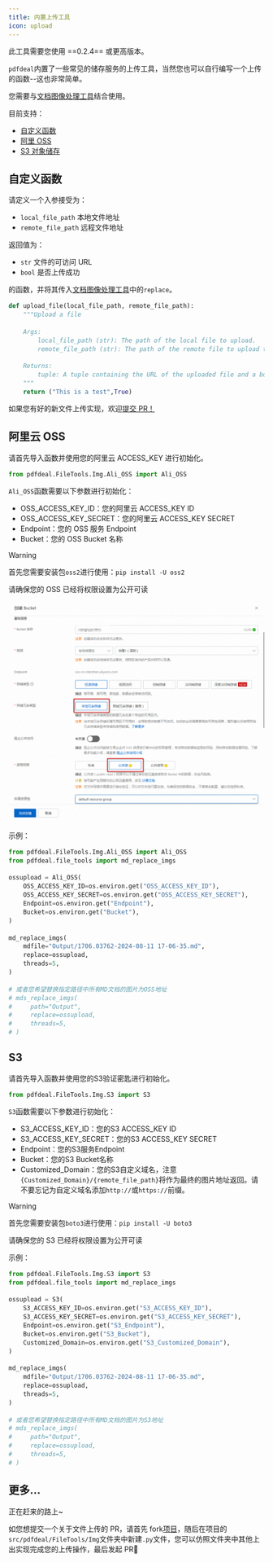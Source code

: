 ```yaml
---
title: 内置上传工具
icon: upload
---
```


此工具需要您使用 ==0.2.4== 或更高版本。

`pdfdeal`内置了一些常见的储存服务的上传工具，当然您也可以自行编写一个上传的函数--这也非常简单。

您需要与[文档图像处理工具](./MD_imgs.md)结合使用。

目前支持：

- [自定义函数](#自定义函数)
- [阿里 OSS](#阿里云-oss)
- [S3 对象储存](#s3)

## 自定义函数

请定义一个入参接受为：

- `local_file_path` 本地文件地址
- `remote_file_path` 远程文件地址

返回值为：

- `str` 文件的可访问 URL
- `bool` 是否上传成功

的函数，并将其传入[文档图像处理工具](./MD_imgs.md)中的`replace`。

```python
def upload_file(local_file_path, remote_file_path):
    """Upload a file

    Args:
        local_file_path (str): The path of the local file to upload.
        remote_file_path (str): The path of the remote file to upload to.

    Returns:
        tuple: A tuple containing the URL of the uploaded file and a boolean indicating whether the upload was successful.
    """
    return ("This is a test",True)
```

如果您有好的新文件上传实现，欢迎[提交 PR！](#更多)

## 阿里云 OSS

请首先导入函数并使用您的阿里云 ACCESS_KEY 进行初始化。

```python
from pdfdeal.FileTools.Img.Ali_OSS import Ali_OSS
```

`Ali_OSS`函数需要以下参数进行初始化：

- OSS_ACCESS_KEY_ID：您的阿里云 ACCESS_KEY ID
- OSS_ACCESS_KEY_SECRET：您的阿里云 ACCESS_KEY SECRET
- Endpoint：您的 OSS 服务 Endpoint
- Bucket：您的 OSS Bucket 名称

> [!warning]
> 首先您需要安装包`oss2`进行使用：`pip install -U oss2`
>
> 请确保您的 OSS 已经将权限设置为公开可读

![确保公开可读](../../../images/ali_oss.png)

示例：

```python
from pdfdeal.FileTools.Img.Ali_OSS import Ali_OSS
from pdfdeal.file_tools import md_replace_imgs

ossupload = Ali_OSS(
    OSS_ACCESS_KEY_ID=os.environ.get("OSS_ACCESS_KEY_ID"),
    OSS_ACCESS_KEY_SECRET=os.environ.get("OSS_ACCESS_KEY_SECRET"),
    Endpoint=os.environ.get("Endpoint"),
    Bucket=os.environ.get("Bucket"),
)

md_replace_imgs(
    mdfile="Output/1706.03762-2024-08-11 17-06-35.md",
    replace=ossupload,
    threads=5,
)

# 或者您希望替换指定路径中所有MD文档的图片为OSS地址
# mds_replace_imgs(
#     path="Output",
#     replace=ossupload,
#     threads=5,
# )
```

## S3

请首先导入函数并使用您的S3验证密匙进行初始化。

```python
from pdfdeal.FileTools.Img.S3 import S3
```

`S3`函数需要以下参数进行初始化：
- S3_ACCESS_KEY_ID：您的S3 ACCESS_KEY ID
- S3_ACCESS_KEY_SECRET：您的S3 ACCESS_KEY SECRET
- Endpoint：您的S3服务Endpoint
- Bucket：您的S3 Bucket名称
- Customized_Domain：您的S3自定义域名，注意`{Customized_Domain}/{remote_file_path}`将作为最终的图片地址返回。请不要忘记为自定义域名添加`http://`或`https://`前缀。

> [!warning]
> 首先您需要安装包`boto3`进行使用：`pip install -U boto3`
>
> 请确保您的 S3 已经将权限设置为公开可读

示例：

```python
from pdfdeal.FileTools.Img.S3 import S3
from pdfdeal.file_tools import md_replace_imgs

ossupload = S3(
    S3_ACCESS_KEY_ID=os.environ.get("S3_ACCESS_KEY_ID"),
    S3_ACCESS_KEY_SECRET=os.environ.get("S3_ACCESS_KEY_SECRET"),
    Endpoint=os.environ.get("S3_Endpoint"),
    Bucket=os.environ.get("S3_Bucket"),
    Customized_Domain=os.environ.get("S3_Customized_Domain"),
)

md_replace_imgs(
    mdfile="Output/1706.03762-2024-08-11 17-06-35.md",
    replace=ossupload,
    threads=5,
)

# 或者您希望替换指定路径中所有MD文档的图片为S3地址
# mds_replace_imgs(
#     path="Output",
#     replace=ossupload,
#     threads=5,
# )
```

## 更多...

正在赶来的路上~

如您想提交一个关于文件上传的 PR，请首先 fork[项目](https://github.com/Menghuan1918/pdfdeal)，随后在项目的`src/pdfdeal/FileTools/Img`文件夹中新建`.py`文件，您可以仿照文件夹中其他上出实现完成您的上传操作，最后发起 PR🥳
